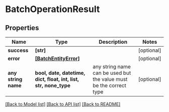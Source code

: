 # BatchOperationResult


## Properties
Name | Type | Description | Notes
------------ | ------------- | ------------- | -------------
**success** | **[str]** |  | [optional] 
**error** | [**[BatchEntityError]**](BatchEntityError.md) |  | [optional] 
**any string name** | **bool, date, datetime, dict, float, int, list, str, none_type** | any string name can be used but the value must be the correct type | [optional]

[[Back to Model list]](../README.md#documentation-for-models) [[Back to API list]](../README.md#documentation-for-api-endpoints) [[Back to README]](../README.md)


